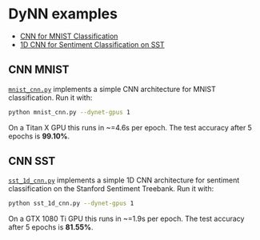 # DyNN examples

- [CNN for MNIST Classification](cnn-mnist)
- [1D CNN for Sentiment Classification on SST](cnn-sst)

## CNN MNIST

[`mnist_cnn.py`](mnist_cnn.py) implements a simple CNN architecture for MNIST classification. Run it with:

```bash
python mnist_cnn.py --dynet-gpus 1
```

On a Titan X GPU this runs in ~=4.6s per epoch. The test accuracy after 5 epochs is **99.10%**.

## CNN SST

[`sst_1d_cnn.py`](sst_1d_cnn.py) implements a simple 1D CNN architecture for sentiment classification on the Stanford Sentiment Treebank. Run it with:

```bash
python sst_1d_cnn.py --dynet-gpus 1
```

On a GTX 1080 Ti GPU this runs in ~=1.9s per epoch. The test accuracy after 5 epochs is **81.55%**.
